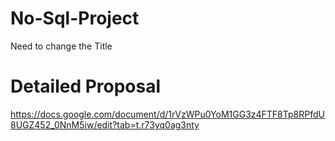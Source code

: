 # No-Sql-Project
Need to change the Title


# Detailed Proposal
https://docs.google.com/document/d/1rVzWPu0YoM1GG3z4FTF8Tp8RPfdU8UGZ452_0NnM5iw/edit?tab=t.r73yq0ag3nty
